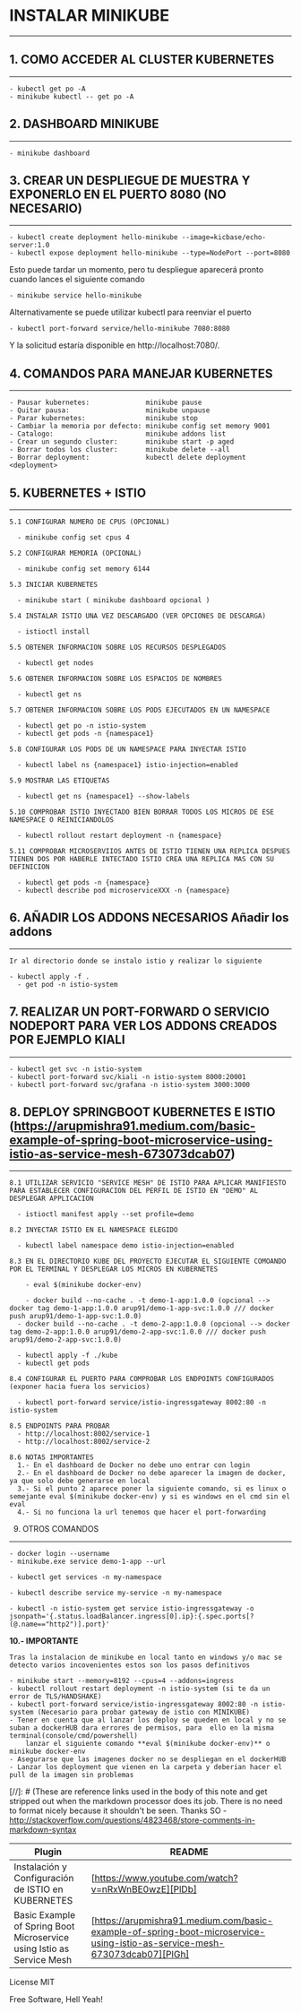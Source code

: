# INSTALAR MINIKUBE
------------------

## 1. COMO ACCEDER AL CLUSTER KUBERNETES
----------------------------------------------------------------------------
    - kubectl get po -A
	- minikube kubectl -- get po -A
					
## 2. DASHBOARD MINIKUBE
----------------------------------------------------------------------------
    - minikube dashboard
## 3. CREAR UN DESPLIEGUE DE MUESTRA Y EXPONERLO EN EL PUERTO 8080 (NO NECESARIO)
----------------------------------------------------------------------------
    - kubectl create deployment hello-minikube --image=kicbase/echo-server:1.0
    - kubectl expose deployment hello-minikube --type=NodePort --port=8080

Esto puede tardar un momento, pero tu despliegue aparecerá pronto cuando lances el siguiente comando

    - minikube service hello-minikube

Alternativamente se puede utilizar kubectl para reenviar el puerto

    - kubectl port-forward service/hello-minikube 7080:8080

Y la solicitud estaría disponible en http://localhost:7080/.

## 4. COMANDOS PARA MANEJAR KUBERNETES
----------------------------------------------------------------------------
    - Pausar kubernetes:              minikube pause
    - Quitar pausa:                   minikube unpause
    - Parar kubernetes:               minikube stop
    - Cambiar la memoria por defecto: minikube config set memory 9001
    - Catalogo:                       minikube addons list
    - Crear un segundo cluster:       minikube start -p aged 
    - Borrar todos los cluster:       minikube delete --all
    - Borrar deployment:              kubectl delete deployment <deployment>


## 5. KUBERNETES + ISTIO
----------------------------------------------------------------------------

    5.1 CONFIGURAR NUMERO DE CPUS (OPCIONAL)

      - minikube config set cpus 4

    5.2 CONFIGURAR MEMORIA (OPCIONAL)

      - minikube config set memory 6144

    5.3 INICIAR KUBERNETES 
      
      - minikube start ( minikube dashboard opcional )

    5.4 INSTALAR ISTIO UNA VEZ DESCARGADO (VER OPCIONES DE DESCARGA) 
    
      - istioctl install

    5.5 OBTENER INFORMACION SOBRE LOS RECURSOS DESPLEGADOS
    
      - kubectl get nodes

    5.6 OBTENER INFORMACION SOBRE LOS ESPACIOS DE NOMBRES
    
      - kubectl get ns

    5.7 OBTENER INFORMACION SOBRE LOS PODS EJECUTADOS EN UN NAMESPACE
    
      - kubectl get po -n istio-system
      - kubectl get pods -n {namespace1}

    5.8 CONFIGURAR LOS PODS DE UN NAMESPACE PARA INYECTAR ISTIO
      
      - kubectl label ns {namespace1} istio-injection=enabled

    5.9 MOSTRAR LAS ETIQUETAS

      - kubectl get ns {namespace1} --show-labels

    5.10 COMPROBAR ISTIO INYECTADO BIEN BORRAR TODOS LOS MICROS DE ESE     NAMESPACE O REINICIANDOLOS
          
	  - kubectl rollout restart deployment -n {namespace}

    5.11 COMPROBAR MICROSERVIIOS ANTES DE ISTIO TIENEN UNA REPLICA DESPUES TIENEN DOS POR HABERLE INTECTADO ISTIO CREA UNA REPLICA MAS CON SU DEFINICION
    
      - kubectl get pods -n {namespace}
      - kubectl describe pod microserviceXXX -n {namespace}

    
## 6. AÑADIR LOS ADDONS NECESARIOS Añadir los addons
----------------------------------------------------------------------------
    Ir al directorio donde se instalo istio y realizar lo siguiente
	
    - kubectl apply -f .
	  - get pod -n istio-system

## 7. REALIZAR UN PORT-FORWARD O SERVICIO NODEPORT PARA VER LOS ADDONS CREADOS POR EJEMPLO KIALI
----------------------------------------------------------------------------
	- kubectl get svc -n istio-system
	- kubectl port-forward svc/kiali -n istio-system 8000:20001
	- kubectl port-forward svc/grafana -n istio-system 3000:3000
	
## 8. DEPLOY SPRINGBOOT KUBERNETES E ISTIO (https://arupmishra91.medium.com/basic-example-of-spring-boot-microservice-using-istio-as-service-mesh-673073dcab07)
----------------------------------------------------------------------------
    
    8.1 UTILIZAR SERVICIO "SERVICE MESH" DE ISTIO PARA APLICAR MANIFIESTO PARA ESTABLECER CONFIGURACION DEL PERFIL DE ISTIO EN "DEMO" AL DESPLEGAR APPLICACION

      - istioctl manifest apply --set profile=demo

    8.2 INYECTAR ISTIO EN EL NAMESPACE ELEGIDO
    
      - kubectl label namespace demo istio-injection=enabled

    8.3 EN EL DIRECTORIO KUBE DEL PROYECTO EJECUTAR EL SIGUIENTE COMOANDO POR EL TERMINAL Y DESPLEGAR LOS MICROS EN KUBERNETES
	
	    - eval $(minikube docker-env)
	  
	    - docker build --no-cache . -t demo-1-app:1.0.0 (opcional --> docker tag demo-1-app:1.0.0 arup91/demo-1-app-svc:1.0.0 /// docker push arup91/demo-1-app-svc:1.0.0)
      - docker build --no-cache . -t demo-2-app:1.0.0 (opcional --> docker tag demo-2-app:1.0.0 arup91/demo-2-app-svc:1.0.0 /// docker push arup91/demo-2-app-svc:1.0.0)
      
      - kubectl apply -f ./kube
      - kubectl get pods

    8.4 CONFIGURAR EL PUERTO PARA COMPROBAR LOS ENDPOINTS CONFIGURADOS (exponer hacia fuera los servicios)
    
      - kubectl port-forward service/istio-ingressgateway 8002:80 -n istio-system

    8.5 ENDPOINTS PARA PROBAR
      - http://localhost:8002/service-1 
      - http://localhost:8002/service-2

    8.6 NOTAS IMPORTANTES
      1.- En el dashboard de Docker no debe uno entrar con login
      2.- En el dashboard de Docker no debe aparecer la imagen de docker, ya que solo debe generarse en local
      3.- Si el punto 2 aparece poner la siguiente comando, si es linux o semejante eval $(minikube docker-env) y si es windows en el cmd sin el eval
      4.- Si no funciona la url tenemos que hacer el port-forwarding

9. OTROS COMANDOS
----------------------------------------------------------------------------

    - docker login --username 
    - minikube.exe service demo-1-app --url
	
    - kubectl get services -n my-namespace

    - kubectl describe service my-service -n my-namespace
    
    - kubectl -n istio-system get service istio-ingressgateway -o jsonpath='{.status.loadBalancer.ingress[0].ip}:{.spec.ports[?(@.name=="http2")].port}'
    
**10.- IMPORTANTE**

    Tras la instalacion de minikube en local tanto en windows y/o mac se detecto varios incovenientes estos son los pasos definitivos
    
    - minikube start --memory=8192 --cpus=4 --addons=ingress
    - kubectl rollout restart deployment -n istio-system (si te da un error de TLS/HANDSHAKE)
    - kubectl port-forward service/istio-ingressgateway 8002:80 -n istio-system (Necesario para probar gateway de istio con MINIKUBE)
    - Tener en cuenta que al lanzar los deploy se queden en local y no se suban a dockerHUB dara errores de permisos, para  ello en la misma terminal(console/cmd/powershell)
        lanzar el siguiente comando **eval $(minikube docker-env)** o minikube docker-env
    - Asegurarse que las imagenes docker no se despliegan en el dockerHUB
    - Lanzar los deployment que vienen en la carpeta y deberian hacer el pull de la imagen sin problemas

[//]: # (These are reference links used in the body of this note and get stripped out when the markdown processor does its job. There is no need to format nicely because it shouldn't be seen. Thanks SO - http://stackoverflow.com/questions/4823468/store-comments-in-markdown-syntax

| Plugin | README |
| ------ | ------ |
| Instalación y Configuración de ISTIO en KUBERNETES | [https://www.youtube.com/watch?v=nRxWnBE0wzE][PlDb] |
| Basic Example of Spring Boot Microservice using Istio as Service Mesh | [https://arupmishra91.medium.com/basic-example-of-spring-boot-microservice-using-istio-as-service-mesh-673073dcab07][PlGh] |


License
MIT

Free Software, Hell Yeah!
